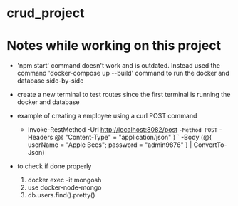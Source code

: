 # crud_project

# Notes while working on this project

- 'npm start' command doesn't work and is outdated. Instead used the command 'docker-compose up --build' command to run the docker and database side-by-side

- create a new terminal to test routes since the first terminal is running the docker and database

- example of creating a employee using a curl POST command
  - Invoke-RestMethod -Uri <http://localhost:8082/post> `
    -Method POST `
    -Headers @{ "Content-Type" = "application/json" } `
    -Body (@{ userName = "Apple Bees"; password = "admin9876" } | ConvertTo-Json)


- to check if done properly
    1. docker exec -it <container-name> mongosh
    2. use docker-node-mongo
    3. db.users.find().pretty()